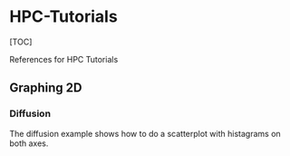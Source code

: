 HPC-Tutorials
=============

[TOC]

References for HPC Tutorials

Graphing 2D
---------------------

### Diffusion
The diffusion example shows how to do a scatterplot with histagrams on both axes.
